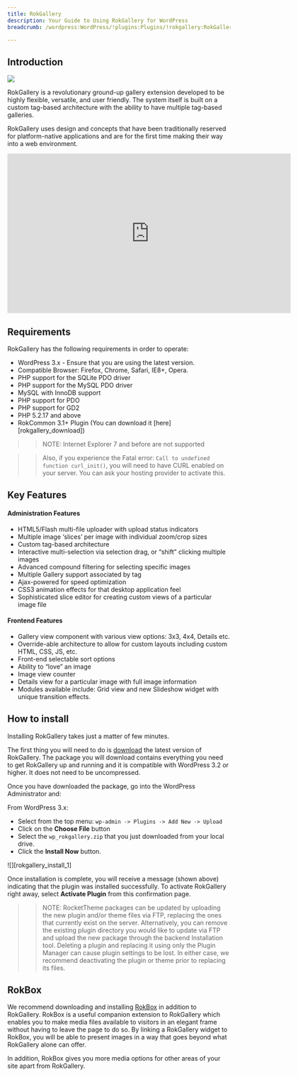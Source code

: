 ```yaml
---
title: RokGallery
description: Your Guide to Using RokGallery for WordPress
breadcrumb: /wordpress:WordPress/!plugins:Plugins/!rokgallery:RokGallery

---
```


Introduction
-----
![][featured]

RokGallery is a revolutionary ground-up gallery extension developed to be highly flexible, versatile, and user friendly. The system itself is built on a custom tag-based architecture with the ability to have multiple tag-based galleries.

RokGallery uses design and concepts that have been traditionally reserved for platform-native applications and are for the first time making their way into a web environment.

<iframe width="640" height="360" src="http://www.youtube.com/embed/zUTwqSrFEoM" frameborder="0" allowfullscreen></iframe>

Requirements
------------
RokGallery has the following requirements in order to operate:

* WordPress 3.x - Ensure that you are using the latest version.
* Compatible Browser: Firefox, Chrome, Safari, IE8+, Opera.
* PHP support for the SQLite PDO driver
* PHP support for the MySQL PDO driver
* MySQL with InnoDB support
* PHP support for PDO
* PHP support for GD2
* PHP 5.2.17 and above
* RokCommon 3.1+ Plugin (You can download it [here][rokgallery_download])

>> NOTE: Internet Explorer 7 and before are not supported

>> Also, if you experience the Fatal error: `Call to undefined function curl_init()`, you will need to have CURL enabled on your server. You can ask your hosting provider to activate this.

Key Features
------------
#### Administration Features
* HTML5/Flash multi-file uploader with upload status indicators
* Multiple image ‘slices’ per image with individual zoom/crop sizes
* Custom tag-based architecture
* Interactive multi-selection via selection drag, or “shift” clicking multiple images
* Advanced compound filtering for selecting specific images
* Multiple Gallery support associated by tag
* Ajax-powered for speed optimization
* CSS3 animation effects for that desktop application feel
* Sophisticated slice editor for creating custom views of a particular image file

#### Frontend Features
* Gallery view component with various view options: 3x3, 4x4, Details etc.
* Override-able architecture to allow for custom layouts including custom HTML, CSS, JS, etc.
* Front-end selectable sort options
* Ability to “love” an image
* Image view counter
* Details view for a particular image with full image information
* Modules available include: Grid view and new Slideshow widget with unique transition effects.

How to install
--------------
Installing RokGallery takes just a matter of few minutes.

The first thing you will need to do is [download][download] the latest version of RokGallery. The package you will download contains everything you need to get RokGallery up and running and it is compatible with WordPress 3.2 or higher. It does not need to be uncompressed. 

Once you have downloaded the package, go into the WordPress Administrator and:

From WordPress 3.x:

* Select from the top menu: `wp-admin -> Plugins -> Add New -> Upload`
* Click on the **Choose File** button
* Select the `wp_rokgallery.zip` that you just downloaded from your local drive.
* Click the **Install Now** button.

![][rokgallery_install_1]

Once installation is complete, you will receive a message (shown above) indicating that the plugin was installed successfully. To activate RokGallery right away, select **Activate Plugin** from this confirmation page.

>> NOTE: RocketTheme packages can be updated by uploading the new plugin and/or theme files via FTP, replacing the ones that currently exist on the server. Alternatively, you can remove the existing plugin directory you would like to update via FTP and upload the new package through the backend Installation tool. Deleting a plugin and replacing it using only the Plugin Manager can cause plugin settings to be lost. In either case, we recommend deactivating the plugin or theme prior to replacing its files.

RokBox
-----
We recommend downloading and installing [RokBox][rokbox] in addition to RokGallery. RokBox is a useful companion extension to RokGallery which enables you to make media files available to visitors in an elegant frame without having to leave the page to do so. By linking a RokGallery widget to RokBox, you will be able to present images in a way that goes beyond what RokGallery alone can offer.

In addition, RokBox gives you more media options for other areas of your site apart from RokGallery.

[featured]: assets/wp_rokgallery.jpeg
[download]: http://www.rockettheme.com/wordpress-downloads/plugins/club/2837-rokgallery
[rokbox]: ../rokbox/
[admin1]: assets/wp_rokgallery_admin_1.jpeg
[admin2]: assets/wp_rokgallery_admin_2.jpeg
[admin3]: assets/wp_rokgallery_admin_3.jpeg
[admin4]: assets/wp_rokgallery_admin_4.jpeg
[install]: assets/wp_rokgallery_install.jpeg
[install2]: assets/wp_rokgallery_install_1.jpeg
[page1]: assets/wp_rokgallery_page_1.jpeg
[page2]: assets/wp_rokgallery_page_2.jpeg
[page3]: assets/wp_rokgallery_page_3.jpeg
[page4]: assets/wp_rokgallery_page_4.jpeg
[settings]: assets/wp_rokgallery_settings.jpeg
[widget1]: assets/wp_rokgallery_widget_1.jpeg
[widget2]: assets/wp_rokgallery_widget_2.jpeg
[widget3]: assets/wp_rokgallery_widget_3.jpeg
[widget4]: assets/wp-rokgallery_widget_4.jpeg
